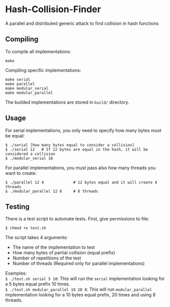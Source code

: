 # Hash-Collision-Finder
A parallel and distributed generic attack to find collision in hash functions

## Compiling
To compile all implementations:
```
make
```
Compiling specific implementations:
```
make serial
make parallel
make modular_serial
make modular_parallel
```
The builded implementations are stored in ```build/``` directory.

## Usage
For serial implementations, you only need to specify how many bytes must be equal:
```
$ ./serial [how many bytes equal to consider a collision]
$ ./serial 12   # If 12 bytes are equal in the hash, it will be considered a collision
$ ./modular_serial 16
```

For parallel implementations, you must pass also how many threads you want to create:
```
$ ./parallel 12 4             # 12 bytes equal and it will create 4 threads
$ ./modular_parallel 12 8     # 8 threads
```

## Testing
There is a test script to automate tests. First, give permissions to file:
```
$ chmod +x test.sh
```

The script takes 4 arguments:
- The name of the implementation to test
- How many bytes of partial collision (equal prefix)
- Number of repetitions of the test
- Number of threads (Required only for parallel implementations)

Examples:  
```$ ./test.sh serial 5 10```: This will run the ```serial``` implementation looking for a 5 bytes equal prefix 10 times.  
```$ ./test.sh modular_parallel 10 20 8```: This will run ```modular_parallel``` implementation looking for a 10 bytes equal prefix, 20 times and using 8 threads.  
